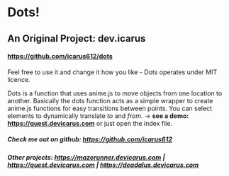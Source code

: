 # Dots!
## An Original Project: dev.icarus
#### https://github.com/icarus612/dots

Feel free to use it and change it how you like - Dots operates under MIT licence. 

Dots is a function that uses anime.js to move objects from one location to another. Basically the dots function acts as a simple wrapper to create anime.js functions for easy transitions between points. You can select elements to dynamically translate *to* and *from*.  -> **see a demo: https://quest.devicarus.com**
or just open the index file.

##### Check me out on github: https://github.com/icarus612
##### Other projects:  https://mazerunner.devicarus.com | https://quest.devicarus.com | https://deadalus.devicarus.com

